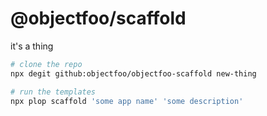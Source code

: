 # @objectfoo/scaffold

it's a thing

```sh
# clone the repo
npx degit github:objectfoo/objectfoo-scaffold new-thing

# run the templates
npx plop scaffold 'some app name' 'some description'
```

